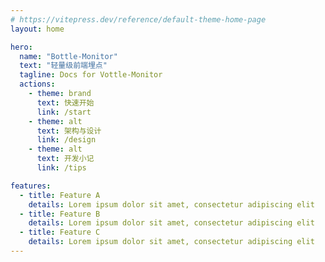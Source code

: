 ```yaml
---
# https://vitepress.dev/reference/default-theme-home-page
layout: home

hero:
  name: "Bottle-Monitor"
  text: "轻量级前端埋点"
  tagline: Docs for Vottle-Monitor
  actions:
    - theme: brand
      text: 快速开始
      link: /start
    - theme: alt
      text: 架构与设计
      link: /design
    - theme: alt
      text: 开发小记
      link: /tips

features:
  - title: Feature A
    details: Lorem ipsum dolor sit amet, consectetur adipiscing elit
  - title: Feature B
    details: Lorem ipsum dolor sit amet, consectetur adipiscing elit
  - title: Feature C
    details: Lorem ipsum dolor sit amet, consectetur adipiscing elit
---
```


